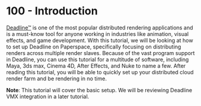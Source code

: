 # 100 - Introduction

[Deadline™](http://deadline.thinkboxsoftware.com/?ref=blog.paperspace.com) is one of the most popular distributed rendering applications and is a must-know tool for anyone working in industries like animation, visual effects, and game development. With this tutorial, we will be looking at how to set up Deadline on Paperspace, specifically focusing on distributing renders across multiple render slaves. Because of the vast program support in Deadline, you can use this tutorial for a multitude of software, including Maya, 3ds max, Cinema 4D, After Effects, and Nuke to name a few. After reading this tutorial, you will be able to quickly set up your distributed cloud render farm and be rendering in no time.

**Note**: This tutorial will cover the basic setup. We will be reviewing Deadline VMX integration in a later tutorial.
